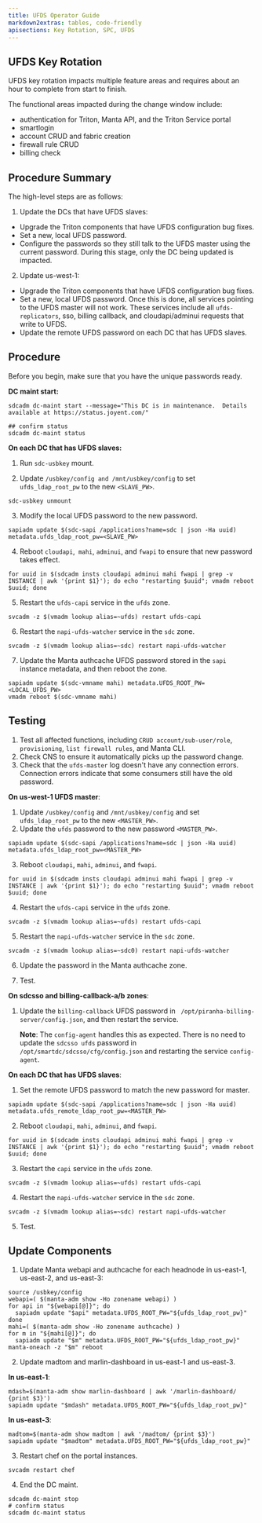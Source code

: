```yaml
---
title: UFDS Operator Guide
markdown2extras: tables, code-friendly
apisections: Key Rotation, SPC, UFDS
---
```

<!--
    This Source Code Form is subject to the terms of the Mozilla Public
    License, v. 2.0. If a copy of the MPL was not distributed with this
    file, You can obtain one at http://mozilla.org/MPL/2.0/.
-->

<!--
    Copyright (c) 2014, Joyent, Inc.
-->


## UFDS Key Rotation

UFDS key rotation impacts multiple feature areas and requires about an hour to complete from start to finish.

The functional areas impacted during the change window include:

- authentication for Triton, Manta API, and the Triton Service portal
- smartlogin
- account CRUD and fabric creation
- firewall rule CRUD
- billing check

## Procedure Summary

The high-level steps are as follows:

1. Update the DCs that have UFDS slaves:
  - Upgrade the Triton components that have UFDS configuration bug fixes.
  - Set a new, local UFDS password.
  - Configure the passwords so they still talk to the UFDS master using the current password. During this stage, only the DC being updated is impacted.

2. Update us-west-1:
  - Upgrade the Triton components that have UFDS configuration bug fixes.
  - Set a new, local UFDS password. Once this is done, all services pointing to the UFDS master will not work. These services include all ```ufds-replicators```, sso, billing callback, and cloudapi/adminui requests that write to UFDS.
  - Update the remote UFDS password on each DC that has UFDS slaves.

## Procedure

Before you begin, make sure that you have the unique passwords ready.

**DC maint start:**

```
sdcadm dc-maint start --message="This DC is in maintenance.  Details available at https://status.joyent.com/"

## confirm status
sdcadm dc-maint status
```

**On each DC that has UFDS slaves:**

1. Run ```sdc-usbkey``` mount.

2. Update ```/usbkey/config and /mnt/usbkey/config``` to set ```ufds_ldap_root_pw``` to the new ```<SLAVE_PW>```.
```
sdc-usbkey unmount
```
3. Modify the local UFDS password to the new password.
```
sapiadm update $(sdc-sapi /applications?name=sdc | json -Ha uuid) metadata.ufds_ldap_root_pw=<SLAVE_PW>
```
4. Reboot ```cloudapi```,``` mahi```, ```adminui```, and ```fwapi``` to ensure that new password takes effect.
```
for uuid in $(sdcadm insts cloudapi adminui mahi fwapi | grep -v INSTANCE | awk '{print $1}'); do echo "restarting $uuid"; vmadm reboot $uuid; done
```
5. Restart the ```ufds-capi``` service in the ```ufds``` zone.
```
svcadm -z $(vmadm lookup alias=~ufds) restart ufds-capi
```
6. Restart the ```napi-ufds-watcher``` service in the ```sdc``` zone.
```
svcadm -z $(vmadm lookup alias=~sdc) restart napi-ufds-watcher
```
7. Update the Manta authcache UFDS password stored in the ```sapi``` instance metadata, and then reboot the zone.
```
sapiadm update $(sdc-vmname mahi) metadata.UFDS_ROOT_PW=<LOCAL_UFDS_PW>
vmadm reboot $(sdc-vmname mahi)
```
## Testing

1. Test all affected functions, including ```CRUD account/sub-user/role```, ```provisioning```, ```list firewall rules```, and Manta CLI.
2. Check CNS to ensure it automatically picks up the password change.
3. Check that the ```ufds-master``` log doesn't have any connection errors. Connection errors indicate that some consumers still have the old password.

**On us-west-1 UFDS master**:

1. Update ```/usbkey/config``` and ```/mnt/usbkey/config``` and set ```ufds_ldap_root_pw``` to the new ```<MASTER_PW>```.
2. Update the ```ufds``` password to the new password ```<MASTER_PW>```.
```
sapiadm update $(sdc-sapi /applications?name=sdc | json -Ha uuid) metadata.ufds_ldap_root_pw=<MASTER_PW>
```
3. Reboot ```cloudapi```, ```mahi```, ```adminui```, and ```fwapi```.
```
for uuid in $(sdcadm insts cloudapi adminui mahi fwapi | grep -v INSTANCE | awk '{print $1}'); do echo "restarting $uuid"; vmadm reboot $uuid; done
```
4. Restart the ```ufds-capi``` service in the ```ufds``` zone.
```
svcadm -z $(vmadm lookup alias=~ufds) restart ufds-capi
```
5. Restart the ```napi-ufds-watcher``` service in the ```sdc``` zone.
```
svcadm -z $(vmadm lookup alias=~sdc0) restart napi-ufds-watcher
```
6. Update the password in the Manta authcache zone.

7. Test.

**On sdcsso and billing-callback-a/b zones**:

1. Update the ```billing-callback``` UFDS password in ``` /opt/piranha-billing-server/config.json```, and then restart the service.

	**Note**: The ```config-agent``` handles this as expected. There is no need to update the ```sdcsso ufds``` password in ```/opt/smartdc/sdcsso/cfg/config.json``` and restarting the service ```config-agent```.

**On each DC that has UFDS slaves**:

1. Set the remote UFDS password to match the new password for master.
```
sapiadm update $(sdc-sapi /applications?name=sdc | json -Ha uuid) metadata.ufds_remote_ldap_root_pw=<MASTER_PW>
```
2. Reboot ```cloudapi```, ```mahi```, ```adminui```, and ```fwapi```.
```
for uuid in $(sdcadm insts cloudapi adminui mahi fwapi | grep -v INSTANCE | awk '{print $1}'); do echo "restarting $uuid"; vmadm reboot $uuid; done
```
3. Restart the ```capi``` service in the ```ufds``` zone.
```
svcadm -z $(vmadm lookup alias=~ufds) restart ufds-capi
```
4. Restart the ```napi-ufds-watcher``` service in the ```sdc``` zone.
```
svcadm -z $(vmadm lookup alias=~sdc) restart napi-ufds-watcher
```
5. Test.

## Update Components

1. Update Manta webapi and authcache for each headnode in us-east-1, us-east-2, and us-east-3:
```
source /usbkey/config
webapi=( $(manta-adm show -Ho zonename webapi) )
for api in "${webapi[@]}"; do
  sapiadm update "$api" metadata.UFDS_ROOT_PW="${ufds_ldap_root_pw}"
done
mahi=( $(manta-adm show -Ho zonename authcache) )
for m in "${mahi[@]}"; do
  sapiadm update "$m" metadata.UFDS_ROOT_PW="${ufds_ldap_root_pw}"
manta-oneach -z "$m" reboot
```

2. Update madtom and marlin-dashboard in us-east-1 and us-east-3.

**In us-east-1**:
```
mdash=$(manta-adm show marlin-dashboard | awk '/marlin-dashboard/ {print $3}')
sapiadm update "$mdash" metadata.UFDS_ROOT_PW="${ufds_ldap_root_pw}"
```
**In us-east-3**:
```
madtom=$(manta-adm show madtom | awk '/madtom/ {print $3}')
sapiadm update "$madtom" metadata.UFDS_ROOT_PW="${ufds_ldap_root_pw}"
```
3. Restart chef on the portal instances.
```
svcadm restart chef
```
4. End the DC maint.
```
sdcadm dc-maint stop
# confirm status
sdcadm dc-maint status
```
